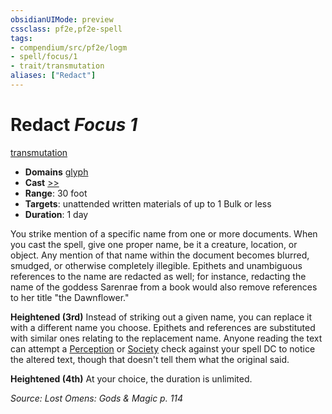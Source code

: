 ```yaml
---
obsidianUIMode: preview
cssclass: pf2e,pf2e-spell
tags:
- compendium/src/pf2e/logm
- spell/focus/1
- trait/transmutation
aliases: ["Redact"]
---
```

# Redact *Focus 1*   
[transmutation](transmutation.md "Transmutation School Trait")  

- **Domains** [glyph](Reference/Compendium/Setting/domains.md#Glyph)
- **Cast** [>>](chapter-9-playing-the-game.md#Actions "Two-Action") 
- **Range**: 30 foot
- **Targets**: unattended written materials of up to 1 Bulk or less
- **Duration**: 1 day

You strike mention of a specific name from one or more documents. When you cast the spell, give one proper name, be it a creature, location, or object. Any mention of that name within the document becomes blurred, smudged, or otherwise completely illegible. Epithets and unambiguous references to the name are redacted as well; for instance, redacting the name of the goddess Sarenrae from a book would also remove references to her title "the Dawnflower."

**Heightened (3rd)** Instead of striking out a given name, you can replace it with a different name you choose. Epithets and references are substituted with similar ones relating to the replacement name. Anyone reading the text can attempt a [Perception](skills.md#Perception) or [Society](skills.md#Society) check against your spell DC to notice the altered text, though that doesn't tell them what the original said.

**Heightened (4th)** At your choice, the duration is unlimited.

*Source: Lost Omens: Gods & Magic p. 114*